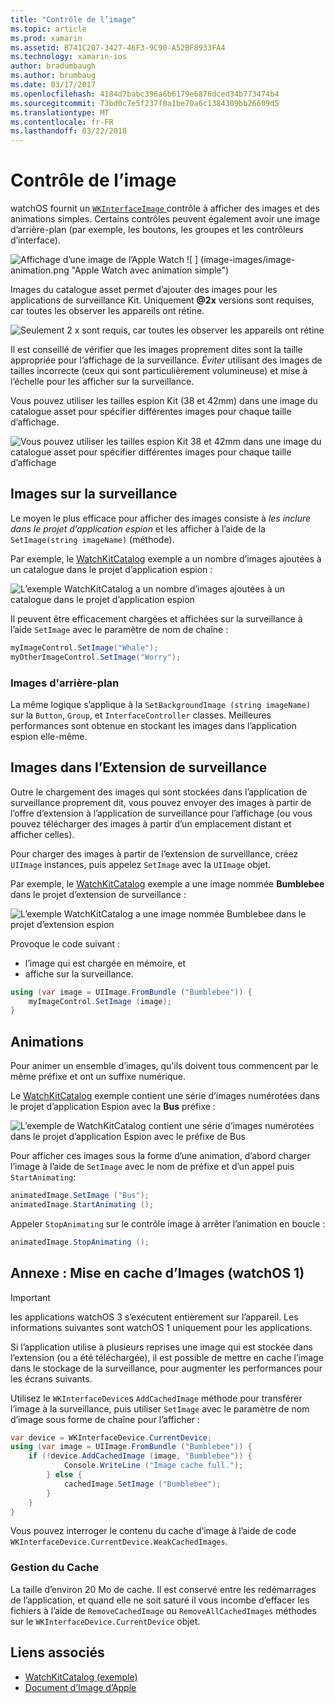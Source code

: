 ```yaml
---
title: "Contrôle de l’image"
ms.topic: article
ms.prod: xamarin
ms.assetid: B741C207-3427-46F3-9C90-A52BF8933FA4
ms.technology: xamarin-ios
author: bradumbaugh
ms.author: brumbaug
ms.date: 03/17/2017
ms.openlocfilehash: 4184d7babc396a6b6179e6876dced34b773474b4
ms.sourcegitcommit: 73bd0c7e5f237f0a1be70a6c1384309bb26609d5
ms.translationtype: MT
ms.contentlocale: fr-FR
ms.lasthandoff: 03/22/2018
---
```

# <a name="image-control"></a>Contrôle de l’image

watchOS fournit un [ `WKInterfaceImage` ](https://developer.xamarin.com/api/type/WatchKit.WKInterfaceImage/) contrôle à afficher des images et des animations simples. Certains contrôles peuvent également avoir une image d’arrière-plan (par exemple, les boutons, les groupes et les contrôleurs d’interface).

![](image-images/image-walkway.png "Affichage d’une image de l’Apple Watch") ![ ] (image-images/image-animation.png "Apple Watch avec animation simple")
<!-- watch image courtesy of http://infinitapps.com/bezel/ -->

Images du catalogue asset permet d’ajouter des images pour les applications de surveillance Kit.
Uniquement  **@2x**  versions sont requises, car toutes les observer les appareils ont rétine.

![](image-images/asset-universal-sml.png "Seulement 2 x sont requis, car toutes les observer les appareils ont rétine")

Il est conseillé de vérifier que les images proprement dites sont la taille appropriée pour l’affichage de la surveillance. *Éviter* utilisant des images de tailles incorrecte (ceux qui sont particulièrement volumineuse) et mise à l’échelle pour les afficher sur la surveillance.

Vous pouvez utiliser les tailles espion Kit (38 et 42mm) dans une image du catalogue asset pour spécifier différentes images pour chaque taille d’affichage.

![](image-images/asset-watch-sml.png "Vous pouvez utiliser les tailles espion Kit 38 et 42mm dans une image du catalogue asset pour spécifier différentes images pour chaque taille d’affichage")


## <a name="images-on-the-watch"></a>Images sur la surveillance

Le moyen le plus efficace pour afficher des images consiste à *les inclure dans le projet d’application espion* et les afficher à l’aide de la `SetImage(string imageName)` (méthode).

Par exemple, le [WatchKitCatalog](https://developer.xamarin.com/samples/WatchKitCatalog/) exemple a un nombre d’images ajoutées à un catalogue dans le projet d’application espion :

![](image-images/asset-whale-sml.png "L’exemple WatchKitCatalog a un nombre d’images ajoutées à un catalogue dans le projet d’application espion")

Il peuvent être efficacement chargées et affichées sur la surveillance à l’aide `SetImage` avec le paramètre de nom de chaîne :

```csharp
myImageControl.SetImage("Whale");
myOtherImageControl.SetImage("Worry");
```

### <a name="background-images"></a>Images d'arrière-plan

La même logique s’applique à la `SetBackgroundImage (string imageName)` sur la `Button`, `Group`, et `InterfaceController` classes. Meilleures performances sont obtenue en stockant les images dans l’application espion elle-même.


## <a name="images-in-the-watch-extension"></a>Images dans l’Extension de surveillance

Outre le chargement des images qui sont stockées dans l’application de surveillance proprement dit, vous pouvez envoyer des images à partir de l’offre d’extension à l’application de surveillance pour l’affichage (ou vous pouvez télécharger des images à partir d’un emplacement distant et afficher celles).

Pour charger des images à partir de l’extension de surveillance, créez `UIImage` instances, puis appelez `SetImage` avec la `UIImage` objet.

Par exemple, le [WatchKitCatalog](https://developer.xamarin.com/samples/monotouch/watchOS/WatchKitCatalog/) exemple a une image nommée **Bumblebee** dans le projet d’extension de surveillance :

![](image-images/asset-bumblebee-sml.png "L’exemple WatchKitCatalog a une image nommée Bumblebee dans le projet d’extension espion")

Provoque le code suivant :

- l’image qui est chargée en mémoire, et
- affiche sur la surveillance.

```csharp
using (var image = UIImage.FromBundle ("Bumblebee")) {
    myImageControl.SetImage (image);
}
```


## <a name="animations"></a>Animations

Pour animer un ensemble d’images, qu’ils doivent tous commencent par le même préfixe et ont un suffixe numérique.

Le [WatchKitCatalog](https://developer.xamarin.com/samples/monotouch/watchOS/WatchKitCatalog/) exemple contient une série d’images numérotées dans le projet d’application Espion avec la **Bus** préfixe :

![](image-images/asset-bus-animation-sml.png "L’exemple de WatchKitCatalog contient une série d’images numérotées dans le projet d’application Espion avec le préfixe de Bus")

Pour afficher ces images sous la forme d’une animation, d’abord charger l’image à l’aide de `SetImage` avec le nom de préfixe et d’un appel puis `StartAnimating`:

```csharp
animatedImage.SetImage ("Bus");
animatedImage.StartAnimating ();
```

Appeler `StopAnimating` sur le contrôle image à arrêter l’animation en boucle :

```csharp
animatedImage.StopAnimating ();
```


<a name="cache" />

## <a name="appendix-caching-images-watchos-1"></a>Annexe : Mise en cache d’Images (watchOS 1)

> [!IMPORTANT]
> les applications watchOS 3 s’exécutent entièrement sur l’appareil. Les informations suivantes sont watchOS 1 uniquement pour les applications.

Si l’application utilise à plusieurs reprises une image qui est stockée dans l’extension (ou a été téléchargée), il est possible de mettre en cache l’image dans le stockage de la surveillance, pour augmenter les performances pour les écrans suivants.

Utilisez le `WKInterfaceDevice`s `AddCachedImage` méthode pour transférer l’image à la surveillance, puis utiliser `SetImage` avec le paramètre de nom d’image sous forme de chaîne pour l’afficher :

```csharp
var device = WKInterfaceDevice.CurrentDevice;
using (var image = UIImage.FromBundle ("Bumblebee")) {
    if (!device.AddCachedImage (image, "Bumblebee")) {
            Console.WriteLine ("Image cache full.");
        } else {
            cachedImage.SetImage ("Bumblebee");
        }
    }
}
```

Vous pouvez interroger le contenu du cache d’image à l’aide de code `WKInterfaceDevice.CurrentDevice.WeakCachedImages`.


### <a name="managing-the-cache"></a>Gestion du Cache

La taille d’environ 20 Mo de cache. Il est conservé entre les redémarrages de l’application, et quand elle ne soit saturé il vous incombe d’effacer les fichiers à l’aide de `RemoveCachedImage` ou `RemoveAllCachedImages` méthodes sur le `WKInterfaceDevice.CurrentDevice` objet.



## <a name="related-links"></a>Liens associés

- [WatchKitCatalog (exemple)](https://developer.xamarin.com/samples/monotouch/watchOS/WatchKitCatalog/)
- [Document d’Image d’Apple](https://developer.apple.com/library/prerelease/ios/documentation/General/Conceptual/WatchKitProgrammingGuide/Images.html)
